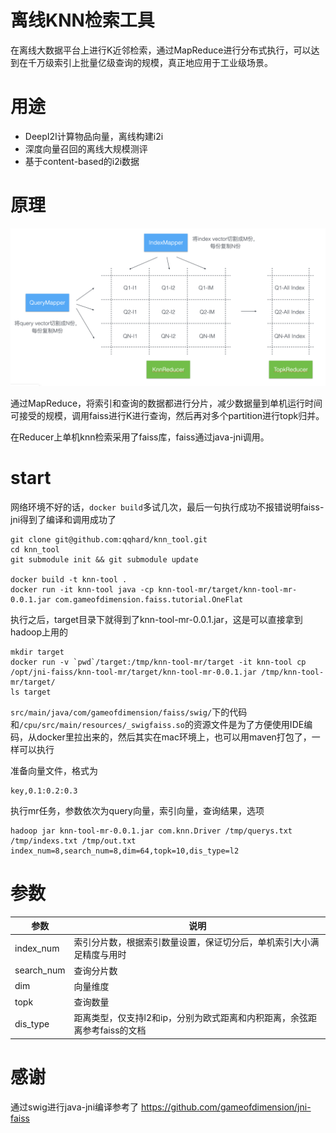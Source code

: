 
# 离线KNN检索工具

在离线大数据平台上进行K近邻检索，通过MapReduce进行分布式执行，可以达到在千万级索引上批量亿级查询的规模，真正地应用于工业级场景。

# 用途

+ DeepI2I计算物品向量，离线构建i2i
+ 深度向量召回的离线大规模测评
+ 基于content-based的i2i数据

# 原理

![原理图](https://github.com/qqhard/knn_tool/blob/master/image1.png?raw=true)

通过MapReduce，将索引和查询的数据都进行分片，减少数据量到单机运行时间可接受的规模，调用faiss进行K进行查询，然后再对多个partition进行topk归并。

在Reducer上单机knn检索采用了faiss库，faiss通过java-jni调用。

# start

网络环境不好的话，`docker build`多试几次，最后一句执行成功不报错说明faiss-jni得到了编译和调用成功了

```
git clone git@github.com:qqhard/knn_tool.git 
cd knn_tool
git submodule init && git submodule update

docker build -t knn-tool .
docker run -it knn-tool java -cp knn-tool-mr/target/knn-tool-mr-0.0.1.jar com.gameofdimension.faiss.tutorial.OneFlat
```

执行之后，target目录下就得到了knn-tool-mr-0.0.1.jar，这是可以直接拿到hadoop上用的

```
mkdir target
docker run -v `pwd`/target:/tmp/knn-tool-mr/target -it knn-tool cp /opt/jni-faiss/knn-tool-mr/target/knn-tool-mr-0.0.1.jar /tmp/knn-tool-mr/target/
ls target
```

`src/main/java/com/gameofdimension/faiss/swig/`下的代码和`/cpu/src/main/resources/_swigfaiss.so`的资源文件是为了方便使用IDE编码，从docker里拉出来的，然后其实在mac环境上，也可以用maven打包了，一样可以执行


准备向量文件，格式为

```
key,0.1:0.2:0.3
```

执行mr任务，参数依次为query向量，索引向量，查询结果，选项

```
hadoop jar knn-tool-mr-0.0.1.jar com.knn.Driver /tmp/querys.txt /tmp/indexs.txt /tmp/out.txt index_num=8,search_num=8,dim=64,topk=10,dis_type=l2
```

# 参数

|参数|说明|
|---|---|
|index_num|索引分片数，根据索引数量设置，保证切分后，单机索引大小满足精度与用时|
|search_num|查询分片数|
|dim|向量维度|
|topk|查询数量|
|dis_type|距离类型，仅支持l2和ip，分别为欧式距离和内积距离，余弦距离参考faiss的文档|

# 感谢

通过swig进行java-jni编译参考了 https://github.com/gameofdimension/jni-faiss